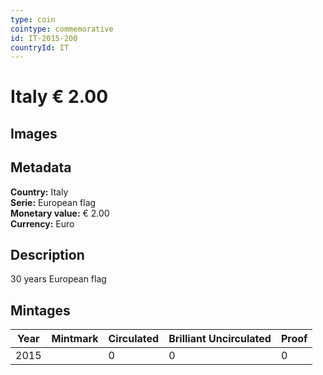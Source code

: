 ```yaml
---
type: coin
cointype: commemorative
id: IT-2015-200
countryId: IT
---
```


# Italy € 2.00

## Images


## Metadata

**Country:** Italy\
**Serie:** European flag\
**Monetary value:** € 2.00\
**Currency:** Euro

## Description
30 years European flag

## Mintages

| Year | Mintmark | Circulated | Brilliant Uncirculated | Proof |
| ---- | -------- | ---------- | ---------------------- | ----- |
| 2015 |  | 0| 0 | 0 |
